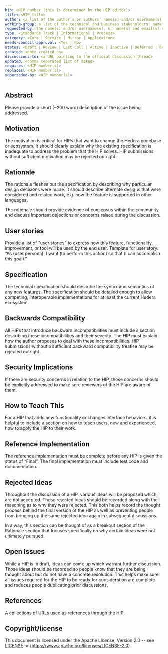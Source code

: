 ```yaml
---
hip: <HIP number (this is determined by the HIP editor)>
title: <HIP title>
author: <a list of the author’s or authors’ name(s) and/or username(s), or name(s) and email(s).>
working-group: a list of the technical and business stakeholders' name(s) and/or username(s), or name(s) and email(s).
requested-by: the name(s) and/or username(s), or name(s) and email(s) of the individual(s) or project(s) requesting the HIP
type: <Standards Track | Informational | Process>
category: <Core | Service | Mirror | Application>
needs-council-approval: <Yes | No>
status: <Draft | Review | Last Call | Active | Inactive | Deferred | Rejected | Withdrawn | Accepted | Final | Replaced>
created: <date created on>
discussions-to: <a URL pointing to the official discussion thread>
updated: <comma separated list of dates>
requires: <HIP number(s)>
replaces: <HIP number(s)>
superseded-by: <HIP number(s)>
---
```


## Abstract

Please provide a short (~200 word) description of the issue being addressed.

## Motivation

The motivation is critical for HIPs that want to change the Hedera codebase or ecosystem. It should clearly explain why the existing specification is inadequate to address the problem that the HIP solves. HIP submissions without sufficient motivation may be rejected outright.

## Rationale

The rationale fleshes out the specification by describing why particular design decisions were made. It should describe alternate designs that were considered and related work, e.g. how the feature is supported in other languages.

The rationale should provide evidence of consensus within the community and discuss important objections or concerns raised during the discussion.

## User stories

Provide a list of "user stories" to express how this feature, functionality, improvement, or tool will be used by the end user. Template for user story: “As (user persona), I want (to perform this action) so that (I can accomplish this goal).”
  
## Specification

The technical specification should describe the syntax and semantics of any new features. The specification should be detailed enough to allow competing, interoperable implementations for at least the current Hedera ecosystem.

## Backwards Compatibility

All HIPs that introduce backward incompatibilities must include a section describing these incompatibilities and their severity. The HIP must explain how the author proposes to deal with these incompatibilities. HIP submissions without a sufficient backward compatibility treatise may be rejected outright.

## Security Implications

If there are security concerns in relation to the HIP, those concerns should be explicitly addressed to make sure reviewers of the HIP are aware of them.

## How to Teach This

For a HIP that adds new functionality or changes interface behaviors, it is helpful to include a section on how to teach users, new and experienced, how to apply the HIP to their work.

## Reference Implementation

The reference implementation must be complete before any HIP is given the status of “Final”. The final implementation must include test code and documentation.

## Rejected Ideas

Throughout the discussion of a HIP, various ideas will be proposed which are not accepted. Those rejected ideas should be recorded along with the reasoning as to why they were rejected. This both helps record the thought process behind the final version of the HIP as well as preventing people from bringing up the same rejected idea again in subsequent discussions.

In a way, this section can be thought of as a breakout section of the Rationale section that focuses specifically on why certain ideas were not ultimately pursued.

## Open Issues

While a HIP is in draft, ideas can come up which warrant further discussion. Those ideas should be recorded so people know that they are being thought about but do not have a concrete resolution. This helps make sure all issues required for the HIP to be ready for consideration are complete and reduces people duplicating prior discussions.

## References

A collections of URLs used as references through the HIP.

## Copyright/license

This document is licensed under the Apache License, Version 2.0 -- see [LICENSE](../LICENSE) or (https://www.apache.org/licenses/LICENSE-2.0)
